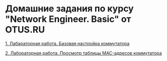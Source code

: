# Домашние задания по курсу "Network Engineer. Basic" от OTUS.RU
[1. Лабараторная работа. Базовая настройка коммутатора](/lab-01/README.md)

[2. Лабораторная работа. Просмотр таблицы MAC-адресов коммутатора](/lab-02/README.md)